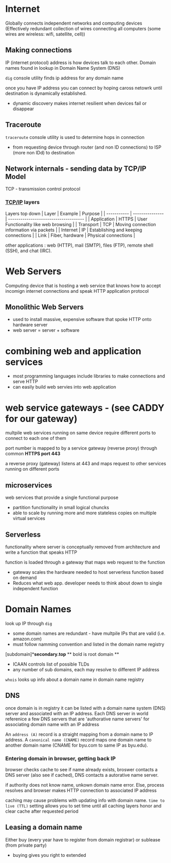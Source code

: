 # Internet
Globally connects independent networks and computing devices
(Effectively redundant collection of wires connecting all computers (some wires are wireless: wifi, satellite, cell))

## Making connections
IP (internet protocol) address is how devices talk to each other.
Domain names found in lookup in Domain Name System (DNS)

`dig` console utility finds ip address for any domain name

once you have IP address you can connect by hoping caross netowrk until destination is dynamically established. 
* dynamic discovery makes internet resilient when devices fail or disappear 

## Traceroute
`traceroute` console utility is used to determine hops in connection
* from requesting device through router (and non ID connections) to ISP (more non IDd) to destination

## Network internals - sending data by TCP/IP Model
  TCP - transmission control protocol
  
### [TCP/IP](https://en.wikipedia.org/wiki/Internet_protocol_suite) layers
Layers top down
| Layer       | Example         | Purpose                               |
| ----------- | --------------- | ------------------------------------- |
| Application | HTTPS           | User Functionality like web browsing       |
| Transport   | TCP             | Moving connection information via packets |
| Internet    | IP              | Establishing and keeping connections              |
| Link        | Fiber, hardware | Physical connections                  |

other applications : web (HTTP), mail (SMTP), files (FTP), remote shell (SSH), and chat (IRC).


# Web Servers
Computing device that is hosting a web service that knows how to accept incomign internet connections and speak HTTP application protocol

## Monolithic Web Servers
* used to install massive, expensive software that spoke HTTP onto hardware server
* web server = server + software

# combining web and application services
* most programming languages include libraries to make connections and serve HTTP
* can easily build web servies into web application

# web service gateways - (see CADDY for our gateway)
multpile web services running on same device require different ports to connect to each one of them

port number is mapped to by a service gateway (reverse proxy) through common **HTTPS port 443**

a reverse proxy (gateway) listens at 443 and maps request to other services running on different ports

## microservices 
web services that provide a single functional purpose 
* partition functionality in small logical chuncks
* able to scale by running more and more stateless copies on multiple virtual services

## Serverless
functionality where server is conceptually removed from architecture and write a function that speaks HTTP

function is loaded through a gateway that maps web request to the function
* gateway scales the hardware needed to host serverless function based on demand
* Reduces what web app. developer needs to think about down to single independent function


# Domain Names
look up IP through `dig`
* some domain names are redundant - have multpile IPs that are valid (i.e. amazon.com)
* must follow namming convention and listed in the domain name registry

[subdomain]\***secondary.top**    ** bold is root domain **
* ICAAN controls list of possible TLDs
* any number of sub domains, each may resolve to different IP address

`whois` looks up info about a domain name in domain name registry

## DNS 
once domain is in registry it can be listed with a domain name system (DNS) server and associated with an IP address. Each DNS server in world referenice a few DNS servers that are 'authorative name servers' for associating domain name with an IP address

An `address (A)` record is a straight mapping from a domain name to IP address. A `canonical name (CNAME)` record maps one domain name to another domain name (CNAME for byu.com to same IP as byu.edu). 


### Entering domain in browser, getting back IP
browser checks cache to see if name already exists, broswer contacts a DNS server (also see if cached), DNS contacts a autorative name server. 

if authority does not know name, unkown domain name error.
Else, process resolves and browser makes HTTP connection to associated IP address

caching may cause problems with updating info with domain name. `time to live (TTL)` setting allows you to set time until all caching layers honor and clear cache after requested period


## Leasing  a domain name

Either buy (every year have to register from domain registrar) or sublease (from private party)
* buying gives you right to extended
